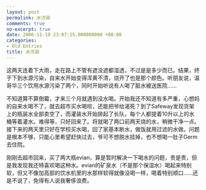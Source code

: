 ```yaml
---
layout: post
permalink: 水污染
comments: true
no-excerpt: true
date: 2006-11-19 23:07:15.000000000 +08:00
categories:
- Old Entries
title: 水污染
---
```


这两天连着下大雨，走在路上不管有遮没遮都湿透，不过是是多少而已。结果，终于下到水源污染，自来水开始变得浑黄不清，烧开了也是那个颜色。听朋友说，温哥华三个饮用水源污染了两个，同时开始听说有人喝了脏水被送医院……

不知道算不算倒霉，才来三个月就遇到没水喝。开始我还不知道有多严重，心想妈的自来水喝不了，就去超市买水喝呗，还能把爷给渴死？到了Safeway发现货架上的瓶装水全部卖空了，而灌装水开始排起了长队，每个人都提着10升以上的水桶等着灌水。难得等，只好回来了。将就喝了两口前两天烧的水，稍微干净一点。接下来的两天里只好在学校买水喝，回了家基本断水，做饭就用过滤的水做。问题是根本不够，只能心里希望赶快过去，爷可不想脱水挂掉，也不想喝一肚子Germ去住院。

刚刚去超市回来，买了两大瓶evian，算是暂时解决一下喝水的问题，贵是贵，但是我发现我还特喜欢喝这种水。evian的矿泉水（不是那个保湿水）喝起来特别软，但又不像加高部的饮水机里的水那样软得就像没喝一样，喝着特别顺口……还是不说了，免得有人说我奢侈浪费。
